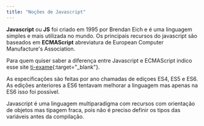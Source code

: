 ```yaml
---
title: "Noções de Javascript"
---
```


**Javascript** ou **JS** foi criado em 1995 por Brendan Eich e é uma linguagem simples e mais utilizada no mundo. Os principais recursos do javascript são baseados em **ECMAScript** abreviatura de European Computer Manufacture's Association.

Para quem quiser saber a diferença entre Javascript e ECMAScript indico esse site [ti-exame](https://www.ti-enxame.com/pt/javascript/qual-e-diferenca-entre-javascript-e-ecmascript/957611151/){:target="_blank"}.

As especificações são feitas por ano chamadas de ediçoes ES4, ES5 e ES6. As edições anteriores a ES6 tentavam melhorar a linguagem mas apenas na ES6 isso foi possível. 

Javascript é uma linguagem multiparadigma com recursos com orientação de objetos mas tipagem fraca, pois não é preciso definir os tipos das variáveis antes da compilação.